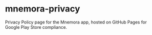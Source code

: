 # mnemora-privacy
Privacy Policy page for the Mnemora app, hosted on GitHub Pages for Google Play Store compliance.
